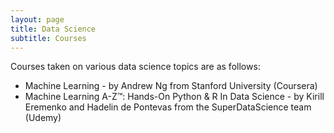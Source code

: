 ```yaml
---
layout: page
title: Data Science
subtitle: Courses
---
```

Courses taken on various data science topics are as follows:

* Machine Learning - by Andrew Ng from Stanford University (Coursera)
* Machine Learning A-Z™: Hands-On Python & R In Data Science - by Kirill Eremenko and Hadelin de Pontevas from the SuperDataScience team (Udemy)
